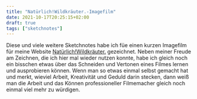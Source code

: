```yaml
---
title: "Natürlich!Wildkräuter.-Imagefilm"
date: 2021-10-17T20:25:15+02:00
draft: true
tags: ["sketchnotes"]
---
```


Diese und viele weitere Sketchnotes habe ich füe einen kurzen Imagefilm für meine Website [Natürlich!Wildkräuter.](https://natuerlich-wildkraeuter.de) gezeichnet. Neben meiner Freude am Zeichnen, die ich hier mal wieder nutzen konnte, habe ich gleich noch ein bisschen etwas über das Schneiden und Vertonen eines Filmes lernen und ausprobieren können. Wenn man so etwas einmal selbst gemacht hat und merkt, wieviel Arbeit, Kreativität und Geduld darin stecken, dann weiß man die Arbeit und das Können professioneller Filmemacher gleich noch einmal viel mehr zu würdigen.